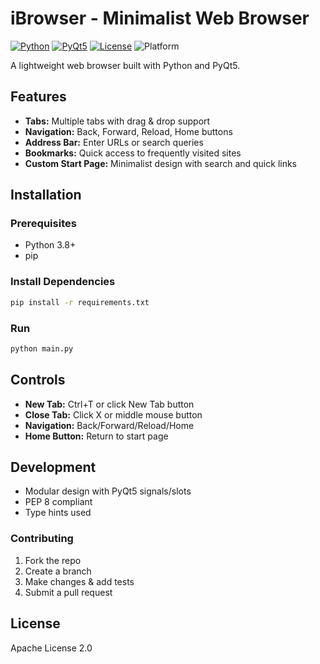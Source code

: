 # iBrowser - Minimalist Web Browser

[![Python](https://img.shields.io/badge/Python-3.8%2B-blue)](https://python.org)
[![PyQt5](https://img.shields.io/badge/PyQt5-5.15.9-green)](https://pypi.org/project/PyQt5/)
[![License](https://img.shields.io/badge/License-Apache%202.0-yellow)](https://opensource.org/licenses/Apache-2.0)
![Platform](https://img.shields.io/badge/Platform-Linux-lightgrey)

A lightweight web browser built with Python and PyQt5.

## Features

- **Tabs:** Multiple tabs with drag & drop support  
- **Navigation:** Back, Forward, Reload, Home buttons  
- **Address Bar:** Enter URLs or search queries  
- **Bookmarks:** Quick access to frequently visited sites  
- **Custom Start Page:** Minimalist design with search and quick links  

## Installation

### Prerequisites
- Python 3.8+  
- pip

### Install Dependencies
```bash
pip install -r requirements.txt
````

### Run

```bash
python main.py
```

## Controls

* **New Tab:** Ctrl+T or click New Tab button
* **Close Tab:** Click X or middle mouse button
* **Navigation:** Back/Forward/Reload/Home
* **Home Button:** Return to start page

## Development

* Modular design with PyQt5 signals/slots
* PEP 8 compliant
* Type hints used

### Contributing

1. Fork the repo
2. Create a branch
3. Make changes & add tests
4. Submit a pull request

## License

Apache License 2.0

